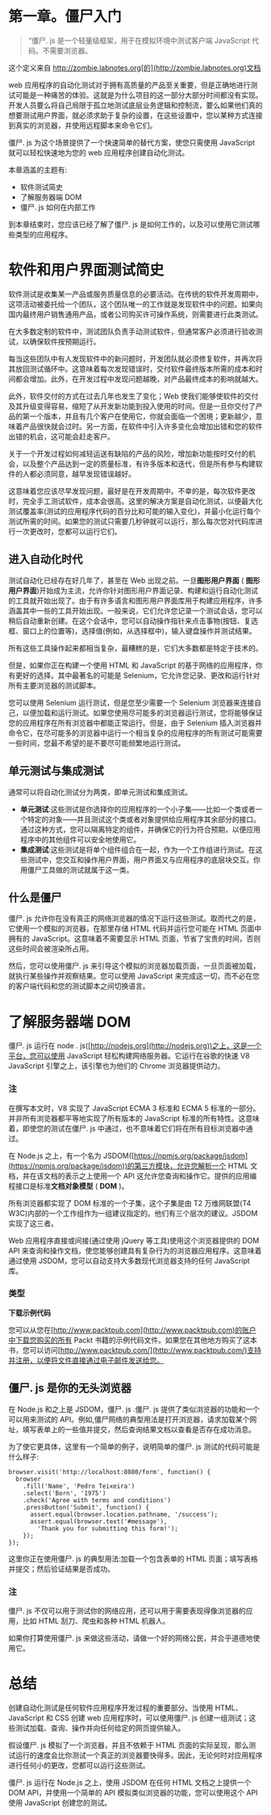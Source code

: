 # 第一章。僵尸入门

> “僵尸. js 是一个轻量级框架，用于在模拟环境中测试客户端 JavaScript 代码。不需要浏览器。

这个定义来自 http://zombie.labnotes.org[的](http://zombie.labnotes.org)文档

web 应用程序的自动化测试对于拥有高质量的产品至关重要，但是正确地进行测试可能是一种痛苦的体验。这就是为什么项目的这一部分大部分时间都没有实现。开发人员要么将自己局限于孤立地测试底层业务逻辑和控制流，要么如果他们真的想要测试用户界面，就必须求助于复杂的设置，在这些设置中，您以某种方式连接到真实的浏览器，并使用远程脚本来命令它们。

僵尸. js 为这个场景提供了一个快速简单的替代方案，使您只需使用 JavaScript 就可以轻松快速地为您的 web 应用程序创建自动化测试。

本章涵盖的主题有:

*   软件测试简史
*   了解服务器端 DOM
*   僵尸. js 如何在内部工作

到本章结束时，您应该已经了解了僵尸. js 是如何工作的，以及可以使用它测试哪些类型的应用程序。

# 软件和用户界面测试简史

软件测试是收集某一产品或服务质量信息的必要活动。在传统的软件开发周期中，这项活动被委托给一个团队，这个团队唯一的工作就是发现软件中的问题。如果向国内最终用户销售通用产品，或者公司购买许可操作系统，则需要进行此类测试。

在大多数定制的软件中，测试团队负责手动测试软件，但通常客户必须进行验收测试，以确保软件按预期运行。

每当这些团队中有人发现软件中的新问题时，开发团队就必须修复软件，并再次将其放回测试循环中。这意味着每次发现错误时，交付软件最终版本所需的成本和时间都会增加。此外，在开发过程中发现问题越晚，对产品最终成本的影响就越大。

此外，软件交付的方式在过去几年也发生了变化；Web 使我们能够使软件的交付及其升级变得容易，缩短了从开发新功能到投入使用的时间。但是一旦你交付了产品的第一个版本，并且有几个客户在使用它，你就会面临一个困境；更新越少，意味着产品很快就会过时。另一方面，在软件中引入许多变化会增加出错和您的软件出错的机会，这可能会赶走客户。

关于一个开发过程如何减轻运送有缺陷的产品的风险，增加新功能按时交付的机会，以及整个产品达到一定的质量标准，有许多版本和迭代，但是所有参与构建软件的人都必须同意，越早发现错误越好。

这意味着您应该尽早发现问题，最好是在开发周期中。不幸的是，每次软件更改时，完全手工测试软件，成本会很高。这里的解决方案是自动化测试，以便最大化测试覆盖率(测试的应用程序代码的百分比和可能的输入变化)，并最小化运行每个测试所需的时间。如果您的测试只需要几秒钟就可以运行，那么每次您对代码库进行一次更改时，您都可以运行它们。

## 进入自动化时代

测试自动化已经存在好几年了，甚至在 Web 出现之前。一旦**图形用户界面** ( **图形用户界面**)开始成为主流，允许你针对图形用户界面记录、构建和运行自动化测试的工具就开始出现了。由于有许多语言和图形用户界面库用于构建应用程序，许多涵盖其中一些的工具开始出现。一般来说，它们允许您记录一个测试会话，您可以稍后自动重新创建。在这个会话中，您可以自动操作指针来点击事物(按钮、复选框、窗口上的位置等)，选择值(例如，从选择框中)，输入键盘操作并测试结果。

所有这些工具操作起来都相当复杂，最糟糕的是，它们大多数都是特定于技术的。

但是，如果你正在构建一个使用 HTML 和 JavaScript 的基于网络的应用程序，你有更好的选择。其中最著名的可能是 Selenium，它允许您记录、更改和运行针对所有主要浏览器的测试脚本。

您可以使用 Selenium 运行测试，但是您至少需要一个 Selenium 浏览器来连接自己，以便加载和运行测试。如果您使用尽可能多的浏览器运行测试，您将能够保证您的应用程序在所有浏览器中都能正常运行。但是，由于 Selenium 插入浏览器并命令它，在尽可能多的浏览器中运行一个相当复杂的应用程序的所有测试可能需要一些时间，您最不希望的是不要尽可能频繁地运行测试。

## 单元测试与集成测试

通常可以将自动化测试分为两类，即单元测试和集成测试。

*   **单元测试**:这些测试是你选择你的应用程序的一个小子集——比如一个类或者一个特定的对象——并且测试这个类或者对象提供给应用程序其余部分的接口。通过这种方式，您可以隔离特定的组件，并确保它的行为符合预期，以便应用程序中的其他组件可以安全地使用它。
*   **集成测试**:这些测试是将单个组件组合在一起，作为一个工作组进行测试。在这些测试中，您交互和操作用户界面，用户界面又与应用程序的底层块交互。你用僵尸工具做的测试就属于这一类。

## 什么是僵尸

僵尸. js 允许你在没有真正的网络浏览器的情况下运行这些测试。取而代之的是，它使用一个模拟的浏览器，在那里存储 HTML 代码并运行您可能在 HTML 页面中拥有的 JavaScript。这意味着不需要显示 HTML 页面，节省了宝贵的时间，否则这些时间会被渲染所占用。

然后，您可以使用僵尸. js 来引导这个模拟的浏览器加载页面，一旦页面被加载，就执行某些操作并观察结果。您可以使用 JavaScript 来完成这一切，而不必在您的客户端代码和您的测试脚本之间切换语言。

# 了解服务器端 DOM

僵尸. js 运行在 node . js([http://nodejs.org](http://nodejs.org))之上，这是一个平台，您可以使用 JavaScript 轻松构建网络服务器。它运行在谷歌的快速 V8 JavaScript 引擎之上，该引擎也为他们的 Chrome 浏览器提供动力。

### 注

在撰写本文时，V8 实现了 JavaScript ECMA 3 标准和 ECMA 5 标准的一部分。并非所有浏览器都平等地实现了所有版本的 JavaScript 标准的所有特性。这意味着，即使您的测试在僵尸. js 中通过，也不意味着它们将在所有目标浏览器中通过。

在 Node.js 之上，有一个名为 JSDOM([https://npmjs.org/package/jsdom](https://npmjs.org/package/jsdom))的第三方模块，允许您解析一个 HTML 文档，并在该文档的表示之上使用一个 API 这允许您查询和操作它。提供的应用编程接口是标准**文档对象模型** ( **DOM** )。

所有浏览器都实现了 DOM 标准的一个子集，这个子集是由 T2 万维网联盟(T4 W3C)内部的一个工作组作为一组建议指定的。他们有三个层次的建议。JSDOM 实现了这三者。

Web 应用程序直接或间接(通过使用 jQuery 等工具)使用这个浏览器提供的 DOM API 来查询和操作文档，使您能够创建具有复杂行为的浏览器应用程序。这意味着通过使用 JSDOM，您可以自动支持大多数现代浏览器支持的任何 JavaScript 库。

### 类型

**下载示例代码**

您可以从您在[http://www.packtpub.com](http://www.packtpub.com)的账户中下载您购买的所有 Packt 书籍的示例代码文件。如果您在其他地方购买了这本书，您可以访问[http://www.packtpub.com/](http://www.packtpub.com/)支持并注册，以便将文件直接通过电子邮件发送给您。

## 僵尸. js 是你的无头浏览器

在 Node.js 和之上是 JSDOM，僵尸. js .僵尸. js 提供了类似浏览器的功能和一个可以用来测试的 API。例如,僵尸网络的典型用法是打开浏览器，请求加载某个网址，填写表单上的一些值并提交，然后查询结果文档以查看是否存在成功消息。

为了使它更具体，这里有一个简单的例子，说明简单的僵尸. js 测试的代码可能是什么样子:

```
browser.visit('http://localhost:8080/form', function() {
  browser
    .fill('Name', 'Pedro Teixeira')
    .select('Born', '1975')
    .check('Agree with terms and conditions')
    .pressButton('Submit', function() {
      assert.equal(browser.location.pathname, '/success');
      assert.equal(browser.text('#message'),
        'Thank you for submitting this form!');
    });
});
```

这里你正在使用僵尸. js 的典型用法:加载一个包含表单的 HTML 页面；填写表格并提交；然后验证结果是否成功。

### 注

僵尸. js 不仅可以用于测试你的网络应用，还可以用于需要表现得像浏览器的应用，比如 HTML 刮刀、爬虫和各种 HTML 机器人。

如果你打算使用僵尸. js 来做这些活动，请做一个好的网络公民，并合乎道德地使用它。

# 总结

创建自动化测试是任何软件应用程序开发过程的重要部分。当使用 HTML、JavaScript 和 CSS 创建 web 应用程序时，可以使用僵尸. js 创建一组测试；这些测试加载、查询、操作并向任何给定的网页提供输入。

假设僵尸. js 模拟了一个浏览器，并且不依赖于 HTML 页面的实际呈现，那么测试运行的速度会比你测试一个真正的浏览器要快得多。因此，无论何时对应用程序进行任何小的更改，您都可以运行这些测试。

僵尸. js 运行在 Node.js 之上，使用 JSDOM 在任何 HTML 文档之上提供一个 DOM API，并使用一个简单的 API 模拟类似浏览器的功能，您可以使用这个 API 使用 JavaScript 创建您的测试。